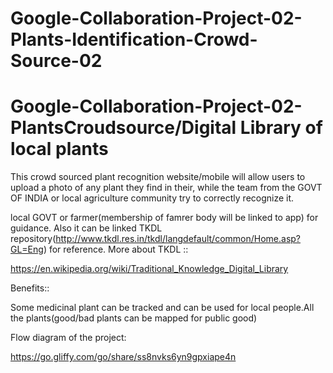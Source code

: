 # Google-Collaboration-Project-02-Plants-Identification-Crowd-Source-02


# Google-Collaboration-Project-02-PlantsCroudsource/Digital Library of local plants

This crowd sourced plant recognition website/mobile will allow users to upload a photo of any plant they find in their, while the team from the GOVT OF INDIA or local agriculture community try to correctly recognize it.

local GOVT or farmer(membership of famrer body will be linked to app) for guidance. Also it can be linked TKDL repository(http://www.tkdl.res.in/tkdl/langdefault/common/Home.asp?GL=Eng) for reference.
More about TKDL ::

https://en.wikipedia.org/wiki/Traditional_Knowledge_Digital_Library

Benefits::

Some medicinal plant can be tracked and can be used for local people.All the plants(good/bad plants can be mapped for public good)

Flow diagram of the project:

https://go.gliffy.com/go/share/ss8nvks6yn9gpxiape4n
